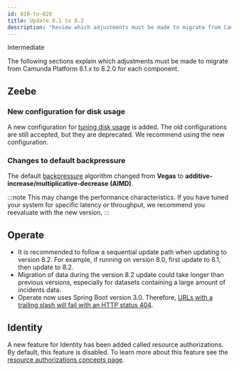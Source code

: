 ```yaml
---
id: 810-to-820
title: Update 8.1 to 8.2
description: "Review which adjustments must be made to migrate from Camunda Platform 8.1.x to Camunda Platform 8.2.0."
---
```


<span class="badge badge--primary">Intermediate</span>

The following sections explain which adjustments must be made to migrate from Camunda Platform 8.1.x to 8.2.0 for each component.

## Zeebe

### New configuration for disk usage

A new configuration for [tuning disk usage](/self-managed/zeebe-deployment/operations/disk-space.md) is added.
The old configurations are still accepted, but they are deprecated. We recommend using the new configuration.

### Changes to default backpressure

The default [backpressure](/self-managed/zeebe-deployment/operations/backpressure.md) algorithm changed from **Vegas** to **additive-increase/multiplicative-decrease (AIMD)**.

:::note
This may change the performance characteristics. If you have tuned your system for specific latency or throughput, we recommend you reevaluate with the new version.
:::

## Operate

- It is recommended to follow a sequential update path when updating to version 8.2. For example, if running on version 8.0, first update to 8.1, then update to 8.2.
- Migration of data during the version 8.2 update could take longer than previous versions, especially for datasets containing a large amount of incidents data.
- Operate now uses Spring Boot version 3.0. Therefore, [URLs with a trailing slash will fail with an HTTP status 404](https://github.com/spring-projects/spring-boot/wiki/Spring-Boot-3.0-Migration-Guide#spring-mvc-and-webflux-url-matching-changes).

## Identity

A new feature for Identity has been added called resource authorizations. By default, this feature is disabled. To learn more about this feature see the [resource authorizations concepts page](/self-managed/concepts/access-control/resource-authorizations.md).
